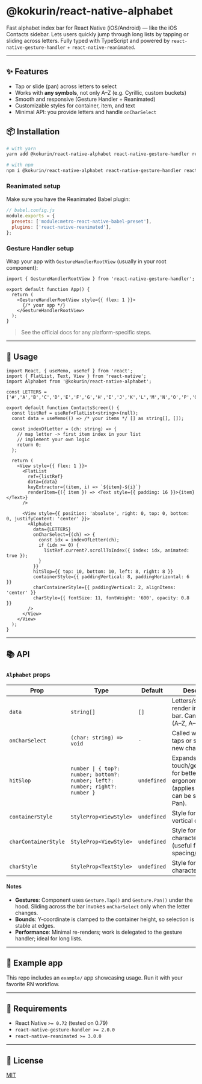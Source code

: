 # @kokurin/react-native-alphabet

Fast alphabet index bar for React Native (iOS/Android) — like the iOS Contacts sidebar.
Lets users quickly jump through long lists by tapping or sliding across letters.
Fully typed with TypeScript and powered by `react-native-gesture-handler` + `react-native-reanimated`.

---

## ✨ Features
- Tap or slide (pan) across letters to select
- Works with **any symbols**, not only A–Z (e.g. Cyrillic, custom buckets)
- Smooth and responsive (Gesture Handler + Reanimated)
- Customizable styles for container, item, and text
- Minimal API: you provide letters and handle `onCharSelect`

## 📦 Installation

```bash
# with yarn
yarn add @kokurin/react-native-alphabet react-native-gesture-handler react-native-reanimated

# with npm
npm i @kokurin/react-native-alphabet react-native-gesture-handler react-native-reanimated
```

### Reanimated setup
Make sure you have the Reanimated Babel plugin:

```js
// babel.config.js
module.exports = {
  presets: ['module:metro-react-native-babel-preset'],
  plugins: ['react-native-reanimated'],
};
```

### Gesture Handler setup
Wrap your app with `GestureHandlerRootView` (usually in your root component):

```tsx
import { GestureHandlerRootView } from 'react-native-gesture-handler';

export default function App() {
  return (
    <GestureHandlerRootView style={{ flex: 1 }}>
      {/* your app */}
    </GestureHandlerRootView>
  );
}
```

> See the official docs for any platform-specific steps.

---

## 🚀 Usage

```tsx
import React, { useMemo, useRef } from 'react';
import { FlatList, Text, View } from 'react-native';
import Alphabet from '@kokurin/react-native-alphabet';

const LETTERS = ['#','A','B','C','D','E','F','G','H','I','J','K','L','M','N','O','P','Q','R','S','T','U','V','W','X','Y','Z'];

export default function ContactsScreen() {
  const listRef = useRef<FlatList<string>>(null);
  const data = useMemo(() => /* your items */ [] as string[], []);

  const indexOfLetter = (ch: string) => {
    // map letter -> first item index in your list
    // implement your own logic
    return 0;
  };

  return (
    <View style={{ flex: 1 }}>
      <FlatList
        ref={listRef}
        data={data}
        keyExtractor={(item, i) => `${item}-${i}`}
        renderItem={({ item }) => <Text style={{ padding: 16 }}>{item}</Text>}
      />

      <View style={{ position: 'absolute', right: 0, top: 0, bottom: 0, justifyContent: 'center' }}>
        <Alphabet
          data={LETTERS}
          onCharSelect={(ch) => {
            const idx = indexOfLetter(ch);
            if (idx >= 0) {
              listRef.current?.scrollToIndex({ index: idx, animated: true });
            }
          }}
          hitSlop={{ top: 10, bottom: 10, left: 8, right: 8 }}
          containerStyle={{ paddingVertical: 8, paddingHorizontal: 6 }}
          charContainerStyle={{ paddingVertical: 2, alignItems: 'center' }}
          charStyle={{ fontSize: 11, fontWeight: '600', opacity: 0.8 }}
        />
      </View>
    </View>
  );
}
```

---

## 📚 API

### `Alphabet` props

| Prop                 | Type                                                                 | Default | Description |
|----------------------|----------------------------------------------------------------------|---------|-------------|
| `data`               | `string[]`                                                            | `[]`    | Letters/symbols to render in the index bar. Can be any set (A–Z, А–Я, custom).
| `onCharSelect`       | `(char: string) => void`                                              | `-`     | Called when user taps or slides to a new character.
| `hitSlop`            | `number \| { top?: number; bottom?: number; left?: number; right?: number }` | `undefined` | Expands touch/gesture area for better ergonomics (applies to Tap, and can be shared with Pan).
| `containerStyle`     | `StyleProp<ViewStyle>`                                                | `undefined` | Style for the outer vertical container.
| `charContainerStyle` | `StyleProp<ViewStyle>`                                                | `undefined` | Style for each character container (useful for spacing/alignment).
| `charStyle`          | `StyleProp<TextStyle>`                                                | `undefined` | Style for the character text.

#### Notes
- **Gestures**: Component uses `Gesture.Tap()` and `Gesture.Pan()` under the hood. Sliding across the bar invokes `onCharSelect` only when the letter changes.
- **Bounds**: Y-coordinate is clamped to the container height, so selection is stable at edges.
- **Performance**: Minimal re-renders; work is delegated to the gesture handler; ideal for long lists.

---

## 🧪 Example app
This repo includes an `example/` app showcasing usage. Run it with your favorite RN workflow.

---

## 🔧 Requirements
- React Native `>= 0.72` (tested on 0.79)
- `react-native-gesture-handler >= 2.0.0`
- `react-native-reanimated >= 3.0.0`

---

## 📄 License
[MIT](./LICENSE)
